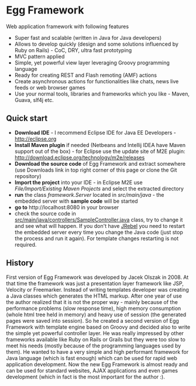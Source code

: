 Egg Framework
=============

Web application framework with following features

 * Super fast and scalable (written in Java for Java developers)
 * Allows to develop quickly (design and some solutions influenced by Ruby on Rails) - CoC, DRY, ultra fast prototyping
 * MVC pattern applied
 * Simple, yet powerful view layer leveraging Groovy programming language
 * Ready for creating REST and Flash remoting (AMF) actions
 * Create asynchronous actions for functionalities like chats, news live feeds or web browser games
 * Use your normal tools, libraries and frameworks which you like - Maven, Guava, slf4j etc.

Quick start
-----------

 * __Download IDE__ - I recommend Eclipse IDE for Java EE Developers - http://eclipse.org
 * __Install Maven plugin__ if needed (Netbeans and Intellij IDEA have Maven support out of the box) - for Eclipse use the update site of M2E plugin: http://download.eclipse.org/technology/m2e/releases
 * __Download the source code__ of Egg Framework and extract somewhere (use Downloads link in top right corner of this page or clone the Git repository)
 * __Import the project__ into your IDE - in Eclipse M2E use _File/Import/Existing Maven Projects_ and select the extracted directory
 * __run__ the class _framework.Server_ located in _src/main/java_ - the embedded server with __sample code__ will be started 
 * __go to__ http://localhost:8080 in your browser
 * check the source code in [src/main/java/controllers/SampleController.java](EggFramework/blob/master/src/main/java/controllers/SampleController.java) class, try to change it and see what will happen. If you don't have [JRebel](http://www.zeroturnaround.com/jrebel/) you need to restart the embedded server every time you change the Java code (just stop the process and run it again). For template changes restarting is not required.
 
History
-------

First version of Egg Framework was developed by Jacek Olszak in 2008. At that time the framework was just a presentation layer framework like JSP, Velocity or Freemarker. Instead of writing templates
developer was creating a Java classes which generates the HTML markup. 
After one year of use the author realized that it is not the proper way - mainly because of the performance problems (slow response time), high memory consumption (whole html tree held in memory) and heavy
use of session (the generated pages were saved into session). So he created a second version of 
Egg Framework with template engine based on Groovy and decided also to write the simple yet powerful controller layer. He was really impressed by other frameworks available like Ruby on Rails or Grails but 
they were too slow to meet his needs (mostly because of the programming languages used by them). 
He wanted to have a very simple and high performant framework for Java language (which is fast enough) which can be used for rapid web application development. Now the new Egg Framework is almost ready and can be used for standard websites, 
AJAX applications and even games development (which in fact is the most important for the author :).
